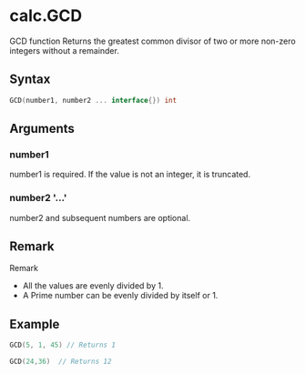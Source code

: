 # calc.GCD

GCD function Returns the greatest common divisor of two or more non-zero integers without a remainder.

## Syntax

```go
GCD(number1, number2 ... interface{}) int
```

## Arguments

### number1

number1 is required. If the value is not an integer, it is truncated.

### number2 '...'

number2 and subsequent numbers are optional.

## Remark

Remark

+ All the values are evenly divided by 1.
+ A Prime number can be evenly divided by itself or 1.

## Example

```Go
GCD(5, 1, 45) // Returns 1

GCD(24,36)  // Returns 12
```
